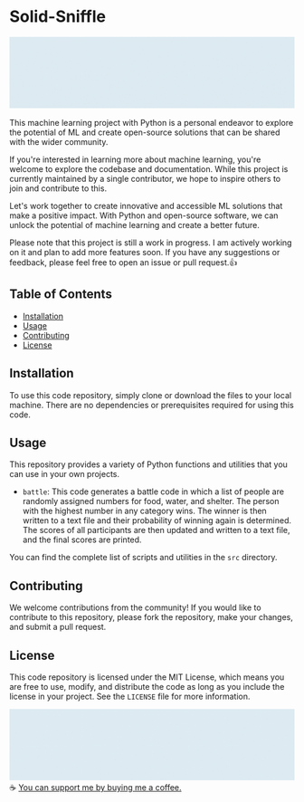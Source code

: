 # Solid-Sniffle

![Image description](/src/images/1.gif)

This machine learning project with Python is a personal endeavor to explore the potential of ML and create open-source solutions that can be shared with the wider community.

If you're interested in learning more about machine learning, you're welcome to explore the codebase and documentation. While this project is currently maintained by a single contributor, we hope to inspire others to join and contribute to this.

Let's work together to create innovative and accessible ML solutions that make a positive impact. With Python and open-source software, we can unlock the potential of machine learning and create a better future.

Please note that this project is still a work in progress. I am actively working on it and plan to add more features soon. If you have any suggestions or feedback, please feel free to open an issue or pull request.👍

## Table of Contents

- [Installation](#installation)
- [Usage](#usage)
- [Contributing](#contributing)
- [License](#license)

## Installation

To use this code repository, simply clone or download the files to your local machine. There are no dependencies or prerequisites required for using this code.

## Usage

This repository provides a variety of Python functions and utilities that you can use in your own projects. 

- `battle`: This code generates a battle code in which a list of people are randomly assigned numbers for food, water, and shelter. The person with the highest number in any category wins. The winner is then written to a text file and their probability of winning again is determined. The scores of all participants are then updated and written to a text file, and the final scores are printed.

You can find the complete list of scripts and utilities in the `src` directory.

## Contributing

We welcome contributions from the community! If you would like to contribute to this repository, please fork the repository, make your changes, and submit a pull request.

## License

This code repository is licensed under the MIT License, which means you are free to use, modify, and distribute the code as long as you include the license in your project. See the `LICENSE` file for more information.

![Image description](/src/images/2.gif)
☕ [You can support me by buying me a coffee.](https://www.buymeacoffee.com/Variable2831)